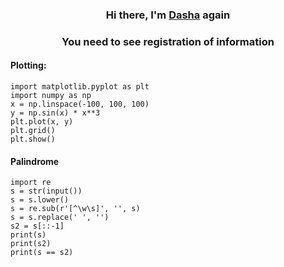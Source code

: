 <h3 align="center">Hi there, I'm <a href="https://dashashat.ru/" target="_blank">Dasha</a> again
<h3 align="center">You need to see registration of information</h3>

#### Plotting: 

```
import matplotlib.pyplot as plt
import numpy as np
x = np.linspace(-100, 100, 100)
y = np.sin(x) * x**3
plt.plot(x, y)
plt.grid()
plt.show()
```

#### Palindrome
```
import re
s = str(input())
s = s.lower()
s = re.sub(r'[^\w\s]', '', s)
s = s.replace(' ', '')
s2 = s[::-1]
print(s)
print(s2)
print(s == s2)
```


